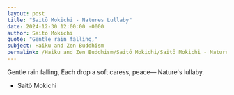 ```yaml
---
layout: post
title: "Saitō Mokichi - Natures Lullaby"
date: 2024-12-30 12:00:00 -0000
author: Saitō Mokichi
quote: "Gentle rain falling,"
subject: Haiku and Zen Buddhism
permalink: /Haiku and Zen Buddhism/Saitō Mokichi/Saitō Mokichi - Natures Lullaby
---
```


Gentle rain falling,
Each drop a soft caress, peace—
Nature's lullaby.

- Saitō Mokichi
